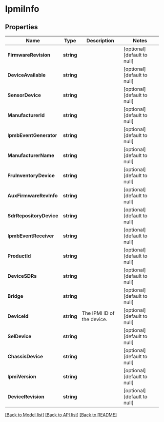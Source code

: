 # IpmiInfo

## Properties
Name | Type | Description | Notes
------------ | ------------- | ------------- | -------------
**FirmwareRevision** | **string** |  | [optional] [default to null]
**DeviceAvailable** | **string** |  | [optional] [default to null]
**SensorDevice** | **string** |  | [optional] [default to null]
**ManufacturerId** | **string** |  | [optional] [default to null]
**IpmbEventGenerator** | **string** |  | [optional] [default to null]
**ManufacturerName** | **string** |  | [optional] [default to null]
**FruInventoryDevice** | **string** |  | [optional] [default to null]
**AuxFirmwareRevInfo** | **string** |  | [optional] [default to null]
**SdrRepositoryDevice** | **string** |  | [optional] [default to null]
**IpmbEventReceiver** | **string** |  | [optional] [default to null]
**ProductId** | **string** |  | [optional] [default to null]
**DeviceSDRs** | **string** |  | [optional] [default to null]
**Bridge** | **string** |  | [optional] [default to null]
**DeviceId** | **string** | The IPMI ID of the device. | [optional] [default to null]
**SelDevice** | **string** |  | [optional] [default to null]
**ChassisDevice** | **string** |  | [optional] [default to null]
**IpmiVersion** | **string** |  | [optional] [default to null]
**DeviceRevision** | **string** |  | [optional] [default to null]

[[Back to Model list]](../README.md#documentation-for-models) [[Back to API list]](../README.md#documentation-for-api-endpoints) [[Back to README]](../README.md)


